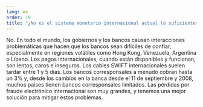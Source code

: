 ```yaml
---
lang: es
order: 19
title: "¿No es el sistema monetario internacional actual lo suficientemente bueno?"
---
```


No. En todo el mundo, los gobiernos y los bancos causan interacciones problemáticas que hacen que los bancos sean difíciles de confiar, especialmente en regiones volátiles como Hong Kong, Venezuela, Argentina o Líbano. Los pagos internacionales, cuando están disponibles y funcionan, son lentos, caros e inseguros. Los cables SWIFT internacionales suelen tardar entre 1 y 5 días. Los bancos corresponsales a menudo cobran hasta un 3% y, desde los cambios en la banca desde el 11 de septiembre y 2008, muchos países tienen bancos corresponsales limitados. Las pérdidas por fraude electrónico internacional son muy grandes, y tenemos una mejor solución para mitigar estos problemas.
